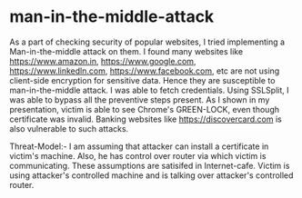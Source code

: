 # man-in-the-middle-attack
As a part of checking security of popular websites, I tried implementing a Man-in-the-middle attack on them. 
I found many websites like https://www.amazon.in, https://www.google.com, https://www.linkedln.com, https://www.facebook.com, etc are not using client-side encryption for sensitive data. Hence they are susceptible to man-in-the-middle attack. I was able to fetch credentials. Using SSLSplit, I was able to bypass all the preventive steps present. As I shown in my presentation, victim is able to see Chrome's GREEN-LOCK, even though certificate was invalid. Banking websites like https://discovercard.com is also vulnerable to such attacks. 

Threat-Model:-
I am assuming that attacker can install a certificate in victim's machine. Also, he has control over router via which victim is communicating. These assumptions are satisifed in Internet-cafe.
Victim is using attacker's controlled machine and is talking over attacker's controlled router. 
